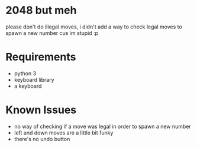 # 2048 but meh
please don't do illegal moves, i didn't add a way to check legal moves to spawn a new number cus im stupid :p 

# Requirements
- python 3
- keyboard library
- a keyboard

# Known Issues
- no way of checking if a move was legal in order to spawn a new number
- left and down moves are a little bit funky
- there's no undo button